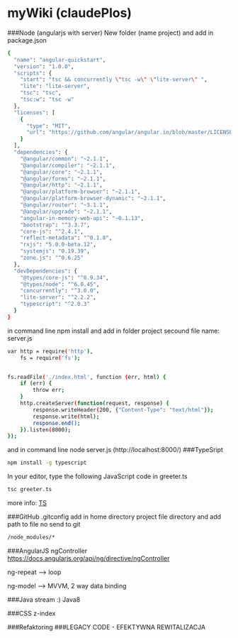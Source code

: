 # myWiki (claudePlos)


###Node (angularjs with server)
New folder (name project) and add in
package.json
```sh
{
  "name": "angular-quickstart",
  "version": "1.0.0",
  "scripts": {
    "start": "tsc && concurrently \"tsc -w\" \"lite-server\" ",
    "lite": "lite-server",
    "tsc": "tsc",
    "tsc:w": "tsc -w"
  },
  "licenses": [
    {
      "type": "MIT",
      "url": "https://github.com/angular/angular.io/blob/master/LICENSE"
    }
  ],
  "dependencies": {
    "@angular/common": "~2.1.1",
    "@angular/compiler": "~2.1.1",
    "@angular/core": "~2.1.1",
    "@angular/forms": "~2.1.1",
    "@angular/http": "~2.1.1",
    "@angular/platform-browser": "~2.1.1",
    "@angular/platform-browser-dynamic": "~2.1.1",
    "@angular/router": "~3.1.1",
    "@angular/upgrade": "~2.1.1",
    "angular-in-memory-web-api": "~0.1.13",
    "bootstrap": "^3.3.7",
    "core-js": "^2.4.1",
    "reflect-metadata": "^0.1.8",
    "rxjs": "5.0.0-beta.12",
    "systemjs": "0.19.39",
    "zone.js": "^0.6.25"
  },
  "devDependencies": {
    "@types/core-js": "^0.9.34",
    "@types/node": "^6.0.45",
    "concurrently": "^3.0.0",
    "lite-server": "^2.2.2",
    "typescript": "^2.0.3"
  }
}
```
in command line npm install and add in folder project secound file name: server.js
```sh
var http = require('http'),
    fs = require('fs');


fs.readFile('./index.html', function (err, html) {
    if (err) {
        throw err;
    }
    http.createServer(function(request, response) {
        response.writeHeader(200, {"Content-Type": "text/html"});
        response.write(html);
        response.end();
    }).listen(8000);
});
```
and in command line node server.js (http://localhost:8000/)
###TypeSript
```sh
npm install -g typescript
```
In your editor, type the following JavaScript code in greeter.ts
```sh
tsc greeter.ts   
```
more info: [TS](https://www.typescriptlang.org/docs/tutorial.html)

###GitHub
.gitconfig
add in home directory project file directory and add path to file no send to git
```sh
/node_modules/*
```


###AngularJS
ngController
https://docs.angularjs.org/api/ng/directive/ngController
 
ng-repeat --> loop 

ng-model --> MVVM, 2 way data binding



###Java
stream :) Java8


###CSS
z-index



###Refaktoring
###LEGACY CODE - EFEKTYWNA REWITALIZACJA
